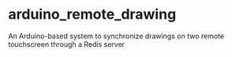 # arduino_remote_drawing
An Arduino-based system to synchronize drawings on two remote touchscreen through a Redis server

